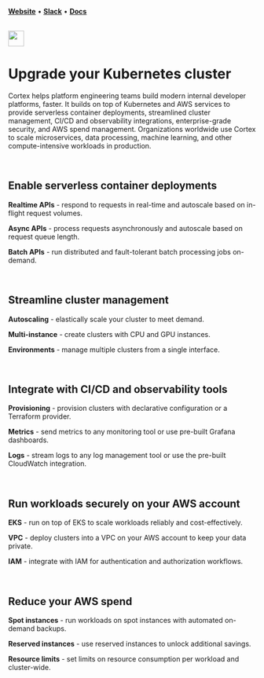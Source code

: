 **[Website](https://www.cortex.dev)** • **[Slack](https://community.cortex.dev)** • **[Docs](https://docs.cortex.dev)**

<br>

<img src='https://s3-us-west-2.amazonaws.com/cortex-public/logo.png' height='32'>

<br>

# Upgrade your Kubernetes cluster

Cortex helps platform engineering teams build modern internal developer platforms, faster. It builds on top of Kubernetes and AWS services to provide serverless container deployments, streamlined cluster management, CI/CD and observability integrations, enterprise-grade security, and AWS spend management. Organizations worldwide use Cortex to scale microservices, data processing, machine learning, and other compute-intensive workloads in production.

<br>

## Enable serverless container deployments

**Realtime APIs** - respond to requests in real-time and autoscale based on in-flight request volumes.

**Async APIs** - process requests asynchronously and autoscale based on request queue length.

**Batch APIs** - run distributed and fault-tolerant batch processing jobs on-demand.

<br>

## Streamline cluster management

**Autoscaling** - elastically scale your cluster to meet demand.

**Multi-instance** - create clusters with CPU and GPU instances.

**Environments** - manage multiple clusters from a single interface.

<br>

## Integrate with CI/CD and observability tools

**Provisioning** - provision clusters with declarative configuration or a Terraform provider.

**Metrics** - send metrics to any monitoring tool or use pre-built Grafana dashboards.

**Logs** - stream logs to any log management tool or use the pre-built CloudWatch integration.

<br>

## Run workloads securely on your AWS account

**EKS** - run on top of EKS to scale workloads reliably and cost-effectively.

**VPC** - deploy clusters into a VPC on your AWS account to keep your data private.

**IAM** - integrate with IAM for authentication and authorization workflows.

<br>

## Reduce your AWS spend

**Spot instances** - run workloads on spot instances with automated on-demand backups.

**Reserved instances** - use reserved instances to unlock additional savings.

**Resource limits** - set limits on resource consumption per workload and cluster-wide.
